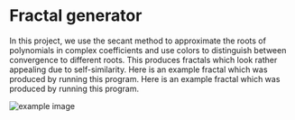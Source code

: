 # Fractal generator
In this project, we use the secant method to approximate the roots of polynomials in complex coefficients and use colors to distinguish between convergence to different roots. This produces fractals which look rather appealing due to self-similarity. Here is an example fractal which was produced by running this program. Here is an example fractal which was produced by running this program. 

![example image](/fractal_generator/fractal_1.png)

